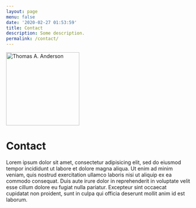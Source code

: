 ```yaml
---
layout: page
menu: false
date: '2020-02-27 01:53:59'
title: Contact
description: Some description.
permalink: /contact/
---
```


<img class="img-rounded" src="/assets/img/uploads/profile.png" alt="Thomas A. Anderson" width="200">

# Contact

Lorem ipsum dolor sit amet, consectetur adipisicing elit, sed do eiusmod
tempor incididunt ut labore et dolore magna aliqua. Ut enim ad minim veniam,
quis nostrud exercitation ullamco laboris nisi ut aliquip ex ea commodo
consequat. Duis aute irure dolor in reprehenderit in voluptate velit esse
cillum dolore eu fugiat nulla pariatur. Excepteur sint occaecat cupidatat non
proident, sunt in culpa qui officia deserunt mollit anim id est laborum.
